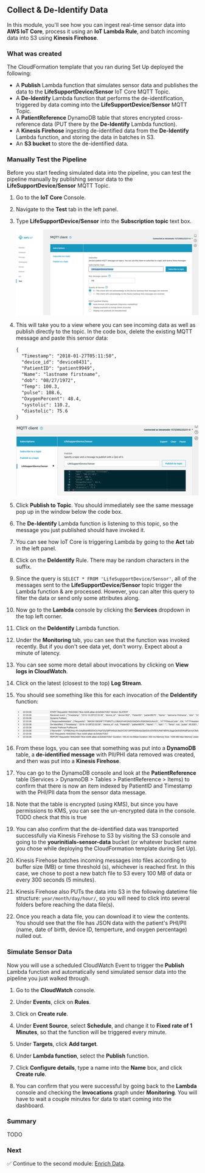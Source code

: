 ## Collect & De-Identify Data

In this module, you'll see how you can ingest real-time sensor data into **AWS IoT Core**, process it using an **IoT Lambda Rule**, and batch incoming data into S3 using **Kinesis Firehose**.

### What was created

The CloudFormation template that you ran during Set Up deployed the following:

* A **Publish** Lambda function that simulates sensor data and publishes the data to the **LifeSupportDevice/Sensor** IoT Core MQTT Topic.
* A **De-Identify** Lambda function that performs the de-identification, triggered by data coming into the **LifeSupportDevice/Sensor** MQTT Topic.
* A **PatientReference** DynamoDB table that stores encrypted cross-reference data (PUT there by the **De-Identify** Lambda function).
* A **Kinesis Firehose** ingesting de-identified data from the **De-Identify** Lambda function, and storing the data in batches in S3.
* An **S3 bucket** to store the de-identified data.


### Manually Test the Pipeline
Before you start feeding simulated data into the pipeline, you can test the pipeline manually by publishing sensor data to the **LifeSupportDevice/Sensor** MQTT Topic.

1. Go to the **IoT Core** Console.

1. Navigate to the **Test** tab in the left panel.

1. Type **LifeSupportDevice/Sensor** into the **Subscription topic** text box.

	![IoT Test Console](Screenshots/iot-test.png)
	
1. This will take you to a view where you can see incoming data as well as publish directly to the topic. In the code box, delete the existing MQTT message and paste this sensor data:


	```
	{
	  "Timestamp": "2018-01-27T05:11:50",
	  "device_id": "device8431",
	  "PatientID": "patient9949",
	  "Name": "lastname firstname",
	  "dob": "08/27/1972",
	  "Temp": 100.3,
	  "pulse": 108.6,
	  "OxygenPercent": 48.4,
	  "systolic": 110.2,
	  "diastolic": 75.6
	}
	```
	
	![IoT Publish Console](Screenshots/iot-publish.png)
	
1. Click **Publish to Topic**. You should immediately see the same message pop up in the window below the code box.

1. The **De-Identify** Lambda function is listening to this topic, so the message you just published should have invoked it.

1. You can see how IoT Core is triggering Lambda by going to the **Act** tab in the left panel.

1. Click on the **DeIdentify** Rule. There may be random characters in the suffix.

1. Since the query is `SELECT * FROM 'LifeSupportDevice/Sensor'`, all of the messages sent to the **LifeSupportDevice/Sensor** topic trigger the Lambda function & are processed. However, you can alter this query to filter the data or send only some attributes along.

1. Now go to the **Lambda** console by clicking the **Services** dropdown in the top left corner.

1. Click on the **DeIdentify** Lambda function.

1. Under the **Monitoring** tab, you can see that the function was invoked recently. But if you don't see data yet, don't worry. Expect about a minute of latency.

1. You can see some more detail about invocations by clicking on **View logs in CloudWatch**.

1. Click on the latest (closest to the top) **Log Stream**.

1. You should see something like this for each invocation of the **DeIdentify** function:

	![CloudWatch Logs](Screenshots/deidentify-cloudwatch-logs.png)

1. From these logs, you can see that something was put into a **DynamoDB** table, a **de-identified message** with PII/PHI data removed was created, and then was put into a **Kinesis Firehose**. 

1. You can go to the DynamoDB console and look at the **PatientReference** table (Services > DynamoDB > Tables > PatientReference > Items) to confirm that there is now an item indexed by PatientID and Timestamp with the PHI/PII data from the sensor data message.

1. Note that the table is encrypted (using KMS), but since you have permissions to KMS, you can see the un-encrypted data in the console. TODO check that this is true

1. You can also confirm that the de-identified data was transported successfully via Kinesis Firehose to S3 by visiting the S3 console and going to the **yourinitials-sensor-data** bucket (or whatever bucket name you chose while deploying the CloudFormation template during Set Up).

1. Kinesis Firehose batches incoming messages into files according to buffer size (MB) or time threshold (s), whichever is reached first. In this case, we chose to post a new batch file to S3 every 100 MB of data or every 300 seconds (5 minutes).

1. Kinesis Firehose also PUTs the data into S3 in the following datetime file structure: `year/month/day/hour/`, so you will need to click into several folders before reaching the data file(s).

1. Once you reach a data file, you can download it to view the contents. You should see that the file has JSON data with the patient's PHI/PII (name, date of birth, device ID, temperture, and oxygen percentage) nulled out.

### Simulate Sensor Data
Now you will use a scheduled CloudWatch Event to trigger the **Publish** Lambda function and automatically send simulated sensor data into the pipeline you just walked through.

1. Go to the **CloudWatch** console.

1. Under **Events**, click on **Rules**.

1. Click on **Create rule**. 

1. Under **Event Source**, select **Schedule**, and change it to **Fixed rate of 1 Minutes**, so that the function will be triggered every minute.

1. Under **Targets**, click **Add target**.

1. Under **Lambda function**, select the **Publish** function.

1. Click **Configure details**, type a name into the **Name** box, and click **Create rule**.

1. You can confirm that you were successful by going back to the **Lambda** console and checking the **Invocations** graph under **Monitoring**. You will have to wait a couple minutes for data to start coming into the dashboard.

### Summary
TODO

### Next

:white_check_mark: Continue to the second module: [Enrich Data][enrich].

[enrich]: ../2_Enrich/


